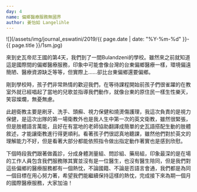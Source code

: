 ```yaml
---
day: 4
name: 偏鄉醫療服務無國界
author: 姜怡如 Langelihle
---
```

![](/assets/img/journal_eswatini/2019/{{ page.date | date: "%Y-%m-%d" }}-{{ page.title }}/1sm.jpg)

來到史瓦帝尼王國的第4天，我們到了一間Bulandzeni的學校。雖然來之前就知道這是國際間的偏鄉醫療服務，印象中可能會像台灣的台東偏鄉醫療一樣，環境偏遠簡陋、醫療資源缺乏等等，但實際上……卻比台東偏鄉還要偏鄉。

剛到學校時，孩子們非常熱情的歡迎我們，在等待課程開始前孩子們很雀躍的在教室外就已經唱起了當地的兒歌並指導我們動作，就像台東的原住民一樣生性樂天，笑容燦爛，無憂無慮。

此趟衛教主要是刷牙、洗手、頭癬、視力保健和燒燙傷護理，我這次負責的是視力保健，是這次出隊的第一場衛教外也是我人生中第一次的英文衛教，雖然很緊張，但是肢體語言萬能，且好在有當地的老師協助翻譯成簡單的史瓦語搭配生動的肢體敘述，才能讓衛教進行得更順利。看著孩子們很認真地聽課，雖然他們對於英文的理解能力不好，但是看著大部分都能依照指令做出指定動作著實也是感到欣慰。

下個時段我們跟著做義診，分成身體測量組、問診組、藥局組，印象最深的是在場的工作人員包含我們服務隊其實並沒有是一位醫生，也沒有醫生陪同，但是我們對這些偏鄉的醫療服務都有一個熱忱，不論國籍、不論是否語言會通，我們都是為同一個目標在用心努力著，希望我們能繼續保持這樣的熱忱，完成接下來為期一個月的國際醫療服務，大家加油！